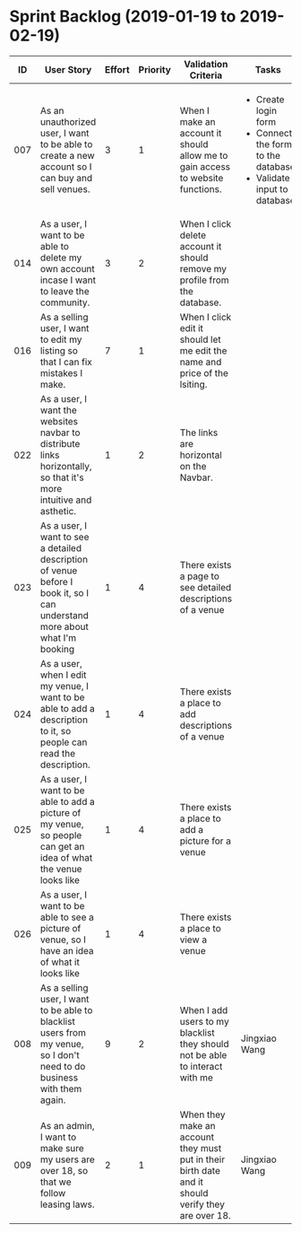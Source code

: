 # Sprint Backlog (2019-01-19 to 2019-02-19)

| ID | User Story | Effort | Priority | Validation Criteria | Tasks | Owners |
|----|------------|--------|----------|---------------------|------|-------|
| 007 | As an unauthorized user, I want to be able to create a new account so I can buy and sell venues. | 3 | 1 | When I make an account it should allow me to gain access to website functions.| <ul><li>Create login form</li><li>Connect the form to the database</li><li>Validate input to database</li></ul> | Ryan S |
| 014 | As a user, I want to be able to delete my own account incase I want to leave the community. | 3 | 2 | When I click delete account it should remove my profile from the database. | | Ryan S |
| 016 | As a selling user, I want to edit my listing so that I can fix mistakes I make. | 7 | 1 | When I click edit it should let me edit the name and price of the lsiting. | | Vincent Phan |
| 022 | As a user, I want the websites navbar to distribute links horizontally, so that it's more intuitive and asthetic. | 1 | 2 | The links are horizontal on the Navbar. | | Vincent Phan | |
| 023 | As a user, I want to see a detailed description of venue before I book it, so I can understand more about what I'm booking | 1 | 4 | There exists a page to see detailed descriptions of a venue | | Vincent Phan |
| 024 | As a user, when I edit my venue, I want to be able to add a description to it, so people can read the description. | 1 | 4 | There exists a place to add descriptions of a venue | | Ryan Burns |
| 025 | As a user, I want to be able to add a picture of my venue, so people can get an idea of what the venue looks like | 1 | 4 | There exists a place to add a picture for a venue | | Ryan Burns |
| 026 | As a user, I want to be able to see a picture of venue, so I have an idea of what it looks like | 1 | 4 | There exists a place to view a venue | | Ryan Burns |
| 008 | As a selling user, I want to be able to blacklist users from my venue, so I don't need to do business with them again. | 9 | 2 | When I add users to my blacklist they should not be able to interact with me | Jingxiao Wang |
| 009 | As an admin, I want to make sure my users are over 18, so that we follow leasing laws. | 2 | 1 | When they make an account they must put in their birth date and it should verify they are over 18. | Jingxiao Wang |
